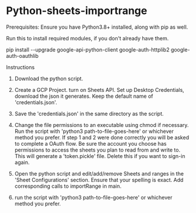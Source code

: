 # Python-sheets-importrange

Prerequisites: Ensure you have Python3.8+ installed, along with pip as well.


Run this to install required modules, if you don't already have them.

pip install --upgrade google-api-python-client google-auth-httplib2 google-auth-oauthlib

Instructions
1) Download the python script. 

2) Create a GCP Project. turn on Sheets API. Set up Desktop Credentials, download the json it generates. Keep the default name of 'credentials.json'.

3) Save the 'credentials.json' in the same directory as the script.

4) Change the file permissions to an executable using chmod if necessary. Run the script with 'python3 path-to-file-goes-here' or whichever method you prefer. 
If step 1 and 2 were done correctly you will be asked to complete a OAuth flow. Be sure the account you choose has permissions to access the sheets you plan to read from and write to. This will generate a 'token.pickle' file. Delete this if you want to sign-in again.

5) Open the python script and edit/add/remove Sheets and ranges in the 'Sheet Configurations' section. Ensure that your spelling is exact. Add corresponding calls to importRange in main.

6) run the script with 'python3 path-to-file-goes-here' or whichever method you prefer.

